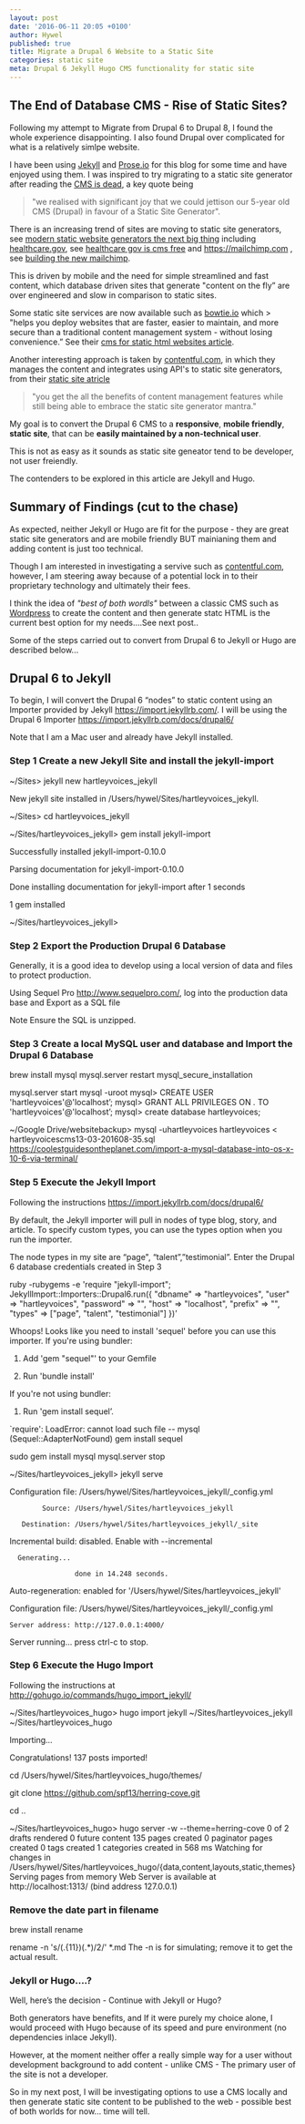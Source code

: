```yaml
---
layout: post
date: '2016-06-11 20:05 +0100'
author: Hywel
published: true
title: Migrate a Drupal 6 Website to a Static Site
categories: static site
meta: Drupal 6 Jekyll Hugo CMS functionality for static site
---
```

## The End of Database CMS - Rise of Static Sites?

Following my attempt to Migrate from Drupal 6 to Drupal 8, I found the whole experience disappointing.  I also found Drupal over complicated for what is a relatively simlpe website.

I have been using [Jekyll](http://jekyllrb.com/) and [Prose.io](https://prose.io) for this blog for some time and have enjoyed using them.  I was inspired to try migrating to a static site generator after reading the [CMS is dead](http://atchai.com/blog/the-cms-is-dead-long-live-hugo-wercker-proseio-and-cloudfront/), a key quote being 

> "we realised with significant joy that we could jettison our 5-year old CMS (Drupal) in favour of a Static Site Generator".

There is an increasing trend of sites are moving to static site generators, see [modern static website generators the next big thing](https://www.smashingmagazine.com/2015/11/modern-static-website-generators-next-big-thing/ )  including  [healthcare.gov](https://www.healthcare.gov/), see [healthcare gov is cms free](https://developmentseed.org/blog/new-healthcare-gov-is-open-and-cms-free/)  and https://mailchimp.com , see [building the new mailchimp](https://blog.mailchimp.com/building-the-new-mailchimp/).

This is driven by mobile and the need for simple streamlined and fast content, which database driven sites that generate "content on the fly” are over engineered and slow in comparison to static sites.

Some static site services are now available such as [bowtie.io](https://bowtie.io/)  which > "helps you deploy websites that are faster, easier to maintain, and more secure than a traditional content management system - without losing convenience.”  See their [cms for static html websites article](https://bowtie.io/news/cms-for-static-html-websites/).

Another interesting approach is taken by [contentful.com](https://www.contentful.com/), in which they manages the content and integrates using API's to static site generators, from their [static site atricle](https://www.contentful.com/r/knowledgebase/contentful-api-cms-static-site-generators/) 

> "you get the all the benefits of content management features while still being able to embrace the static site generator mantra."

My goal is to convert the Drupal 6 CMS to a **responsive**, **mobile friendly**, **static site**, that can be **easily maintained by a non-technical user**.

This is not as easy as it sounds as static site geneator tend to be developer, not user freiendly.

The contenders to be explored in this article are Jekyll and Hugo.  

## Summary of Findings (cut to the chase)

As expected, neither Jekyll or Hugo are fit for the purpose - they are great static site generators and are mobile friendly BUT mainianing them and adding content is just too technical.

Though I am interested in investigating a servive such as [contentful.com](https://www.contentful.com), however, I am steering away because of a potential lock in to their proprietary technology and ultimately their fees.

I think the idea of _"best of both wordls"_ between a classic CMS such as [Wordpress](https://wordpress.org/) to create the content and then generate statc HTML is the current best option for my needs....See next post..

Some of the steps carried out to convert from Drupal 6 to Jekyll or Hugo are described below...

## Drupal 6 to Jekyll 

To begin, I will convert the Drupal 6 “nodes” to static content using  an Importer provided by Jekyll https://import.jekyllrb.com/.  I will be using the Drupal 6 Importer https://import.jekyllrb.com/docs/drupal6/

Note that I am a Mac user and already have Jekyll installed.

### Step 1 Create a new Jekyll Site and install the jekyll-import

~/Sites> jekyll new hartleyvoices_jekyll

New jekyll site installed in /Users/hywel/Sites/hartleyvoices_jekyll. 

~/Sites> cd hartleyvoices_jekyll

~/Sites/hartleyvoices_jekyll> gem install jekyll-import

Successfully installed jekyll-import-0.10.0

Parsing documentation for jekyll-import-0.10.0

Done installing documentation for jekyll-import after 1 seconds

1 gem installed

~/Sites/hartleyvoices_jekyll> 

### Step 2 Export the Production Drupal 6 Database 

Generally, it is a good idea to  develop using a local version of data and files to protect production.  

Using Sequel Pro http://www.sequelpro.com/, log into the production data base and Export as a SQL file

Note Ensure the SQL is unzipped.

### Step 3 Create a local MySQL user and database and Import the Drupal 6 Database

brew install mysql
mysql.server restart
mysql_secure_installation

mysql.server start
 mysql -uroot
mysql> CREATE USER 'hartleyvoices'@'localhost’;
mysql> GRANT ALL PRIVILEGES ON *.* TO 'hartleyvoices'@'localhost’;
mysql> create database hartleyvoices;

~/Google Drive/websitebackup> mysql -uhartleyvoices  hartleyvoices < hartleyvoicescms13-03-201608-35.sql
https://coolestguidesontheplanet.com/import-a-mysql-database-into-os-x-10-6-via-terminal/

### Step 5 Execute the Jekyll Import

Following the instructions https://import.jekyllrb.com/docs/drupal6/

By default, the Jekyll importer will pull in nodes of type blog, story, and article. To specify custom types, you can use the types option when you run the importer.  

The node types in my site are “page", “talent”,”testimonial”.  Enter the Drupal 6 database credentials created in Step 3

ruby -rubygems -e 'require "jekyll-import";
    JekyllImport::Importers::Drupal6.run({
      "dbname"   => "hartleyvoices",
      "user"     => "hartleyvoices",
      "password" => "",
      "host"     => "localhost",
      "prefix"   => "",
      "types"    =>  ["page", "talent", "testimonial"]
    })’


Whoops! Looks like you need to install 'sequel' before you can use this importer. 
If you're using bundler: 

  1. Add 'gem "sequel"' to your Gemfile 

  2. Run 'bundle install'                  

If you're not using bundler: 

  1. Run 'gem install sequel’.

`require': LoadError: cannot load such file -- mysql (Sequel::AdapterNotFound)
gem install sequel

sudo gem install mysql
mysql.server stop

~/Sites/hartleyvoices_jekyll> jekyll serve

Configuration file: /Users/hywel/Sites/hartleyvoices_jekyll/_config.yml

            Source: /Users/hywel/Sites/hartleyvoices_jekyll

       Destination: /Users/hywel/Sites/hartleyvoices_jekyll/_site

 Incremental build: disabled. Enable with --incremental

      Generating... 

                    done in 14.248 seconds.

 Auto-regeneration: enabled for '/Users/hywel/Sites/hartleyvoices_jekyll'

Configuration file: /Users/hywel/Sites/hartleyvoices_jekyll/_config.yml

    Server address: http://127.0.0.1:4000/

  Server running... press ctrl-c to stop.



### Step 6 Execute the Hugo Import
Following the instructions at http://gohugo.io/commands/hugo_import_jekyll/

~/Sites/hartleyvoices_hugo> hugo import jekyll ~/Sites/hartleyvoices_jekyll ~/Sites/hartleyvoices_hugo

Importing...

Congratulations! 137 posts imported!

cd /Users/hywel/Sites/hartleyvoices_hugo/themes/

git clone https://github.com/spf13/herring-cove.git 

cd ..

~/Sites/hartleyvoices_hugo> hugo server -w --theme=herring-cove
0 of 2 drafts rendered
0 future content
135 pages created
0 paginator pages created
0 tags created
1 categories created
in 568 ms
Watching for changes in /Users/hywel/Sites/hartleyvoices_hugo/{data,content,layouts,static,themes}
Serving pages from memory
Web Server is available at http://localhost:1313/ (bind address 127.0.0.1)

### Remove the date part in filename

brew install rename

rename -n 's/(.{11})(.*)$/$2/' *.md
The -n is for simulating; remove it to get the actual result.


### Jekyll or Hugo….?

Well, here’s the decision - Continue with Jekyll or Hugo?

Both generators have benefits, and If it were purely my choice alone, I would proceed with Hugo because of its speed and pure environment (no dependencies inlace Jekyll).

However, at the moment neither offer a really simple way for a user without development background to add content - unlike CMS - The primary user of the site is not a developer.

So in my next post, I will be investigating options to use a CMS locally and then generate static site content to be published to the web - possible best of both worlds for now... time will tell.
